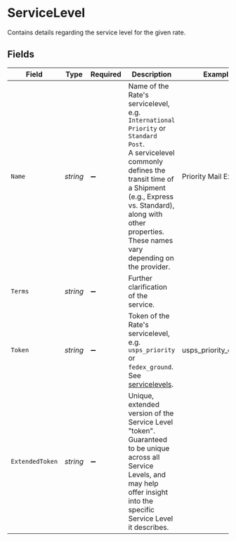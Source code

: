 # ServiceLevel

Contains details regarding the service level for the given rate.


## Fields

| Field                                                                                                                                                                                                                                                      | Type                                                                                                                                                                                                                                                       | Required                                                                                                                                                                                                                                                   | Description                                                                                                                                                                                                                                                | Example                                                                                                                                                                                                                                                    |
| ---------------------------------------------------------------------------------------------------------------------------------------------------------------------------------------------------------------------------------------------------------- | ---------------------------------------------------------------------------------------------------------------------------------------------------------------------------------------------------------------------------------------------------------- | ---------------------------------------------------------------------------------------------------------------------------------------------------------------------------------------------------------------------------------------------------------- | ---------------------------------------------------------------------------------------------------------------------------------------------------------------------------------------------------------------------------------------------------------- | ---------------------------------------------------------------------------------------------------------------------------------------------------------------------------------------------------------------------------------------------------------- |
| `Name`                                                                                                                                                                                                                                                     | *string*                                                                                                                                                                                                                                                   | :heavy_minus_sign:                                                                                                                                                                                                                                         | Name of the Rate's servicelevel, e.g. `International Priority` or `Standard Post`. <br/>A servicelevel commonly defines the transit time of a Shipment (e.g., Express vs. Standard), along with other properties. <br/>These names vary depending on the provider. | Priority Mail Express                                                                                                                                                                                                                                      |
| `Terms`                                                                                                                                                                                                                                                    | *string*                                                                                                                                                                                                                                                   | :heavy_minus_sign:                                                                                                                                                                                                                                         | Further clarification of the service.                                                                                                                                                                                                                      |                                                                                                                                                                                                                                                            |
| `Token`                                                                                                                                                                                                                                                    | *string*                                                                                                                                                                                                                                                   | :heavy_minus_sign:                                                                                                                                                                                                                                         | Token of the Rate's servicelevel, e.g. `usps_priority` or `fedex_ground`. <br/>See <a href="#tag/Service-Levels">servicelevels</a>.                                                                                                                        | usps_priority_express                                                                                                                                                                                                                                      |
| `ExtendedToken`                                                                                                                                                                                                                                            | *string*                                                                                                                                                                                                                                                   | :heavy_minus_sign:                                                                                                                                                                                                                                         | Unique, extended version of the Service Level "token". <br/>Guaranteed to be unique across all Service Levels, and may help offer insight into the specific Service Level it describes.                                                                    |                                                                                                                                                                                                                                                            |